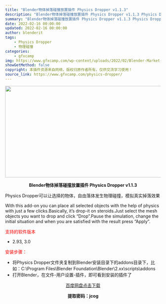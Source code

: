 ```yaml
---
title: "Blender物体掉落碰撞放置插件 Physics Dropper v1.1.3"
description: "Blender物体掉落碰撞放置插件 Physics Dropper v1.1.3 Physics Dropper可以让选择的物体，自由落体发生物理碰撞，模拟真实掉落效果 With this add-o..."
summary: "Blender物体掉落碰撞放置插件 Physics Dropper v1.1.3 Physics Dropper可以让选择的物体，自由落体发生物理碰撞，模拟真实掉落效果 With this add-o..."
date: 2022-02-16 00:00:00
updated: 2022-02-16 00:00:00
author: blenderit
tags: 
    - Physics Dropper
    - 物理碰撞
categories:
    - gfxcamp
img: https://www.gfxcamp.com/wp-content/uploads/2022/02/Blender-Market-–-Physics-Dropper.jpg
showGetMethod: false
copyright: 本插件资源来自网络，版权归原作者所有，仅供交流学习使用！
source_link: https://www.gfxcamp.com/physics-dropper/
---
```

<div><p><img decoding="async" class="aligncenter size-full wp-image-102216" src="https://www.gfxcamp.com/wp-content/uploads/2022/02/Blender-Market-%E2%80%93-Physics-Dropper.jpg" data-src="https://www.gfxcamp.com/wp-content/uploads/2022/02/Blender-Market-–-Physics-Dropper.jpg" alt="" width="590" height="295" data-srcset="https://www.gfxcamp.com/wp-content/uploads/2022/02/Blender-Market-–-Physics-Dropper.jpg 590w, https://www.gfxcamp.com/wp-content/uploads/2022/02/Blender-Market-–-Physics-Dropper-150x75.jpg 150w" data-sizes="(max-width: 590px) 100vw, 590px"></p><p style="text-align: center;"><strong>Blender物体掉落碰撞放置插件 Physics Dropper v1.1.3</strong></p><p>Physics Dropper可以让选择的物体，自由落体发生物理碰撞，模拟真实掉落效果</p><p>With this add-on you can place all selected objects with the help of physics with just a few clicks.Basically, it’s drop-it on steroids.Just select the mesh objects you want to drop and click “Drop”.Pause the simulation, change the initial situation and when you are satisfied with the result press “Apply”.</p><p><span style="color: #ff0000;">支持的软件版本</span></p><ul>
<li>2.93, 3.0</li>
</ul><p><span style="color: #ff0000;">安装步骤：</span></p><ul>
<li>将Physics Dropper文件夹复制到Blender安装目录下的addons目录下，比如：C:\Program Files\Blender Foundation\Blender\2.xx\scripts\addons</li>
<li>打开Blender，在文件-用户设置-插件，即可看到安装的插件了</li>
</ul><p style="text-align: center;"><a class="maxbutton-3 maxbutton maxbutton-baidu" target="_blank" rel="noopener" href="https://pan.baidu.com/s/13rePiSQcy7Ux0-Z1WpHrVw?pwd=jcog"><span class="mb-text">百度网盘点击下载</span></a></p><p style="text-align: center;"><strong>提取密码：jcog</strong></p></div>